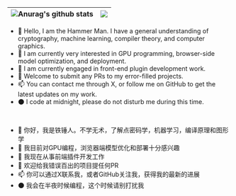 | <img align="center" src="https://github-readme-stats-xcanwin.vercel.app/api?username=lxfater&show_icons=true&theme=algolia&hide=contribs,prs" alt="Anurag's github stats" /> | <img align="center" src="https://github-readme-stats-xcanwin.vercel.app/api/top-langs/?username=lxfater&layout=compact&theme=algolia" /> |
| ------------- | ------------- |
- 👋 Hello, I am the Hammer Man. I have a general understanding of cryptography, machine learning, compiler theory, and computer graphics.
- 👀 I am currently very interested in GPU programming, browser-side model optimization, and deployment.
- 🌱 I am currently engaged in front-end plugin development work.
- 💞️ Welcome to submit any PRs to my error-filled projects.
- 📫 You can contact me through X, or follow me on GitHub to get the latest updates on my work.
- 🌑 I code at midnight, please do not disturb me during this time.

<br/>

- 👋 你好，我是铁锤人。不学无术，了解点密码学，机器学习，编译原理和图形学
- 👀 我目前对GPU编程，浏览器端模型优化和部署十分感兴趣
- 🌱 我现在从事前端插件开发工作
- 💞️ 欢迎给我错误百出的项目提任何PR
- 📫 你可以通过X联系我，或者GitHub关注我，获得我的最新的进展
- 🌑 我会在半夜时候编程，这个时候请别打扰我

<!---
lxfater/lxfater is a ✨ special ✨ repository because its `README.md` (this file) appears on your GitHub profile.
You can click the Preview link to take a look at your changes.
--->
